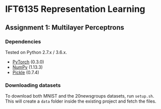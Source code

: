 # IFT6135 Representation Learning
## Assignment 1: Multilayer Perceptrons

### Dependencies
Tested on Python 2.7.x / 3.6.x.
* [PyTorch](http://pytorch.org/) (0.3.0)
* [NumPy](http://www.numpy.org/) (1.13.3)
* [Pickle](https://docs.python.org/3/library/pickle.html) (0.7.4)

### Downloading datasets
To download both MNIST and the 20newsgroups datasets, run `setup.sh`. This will create a `data` folder inside the existing project and fetch the files.

